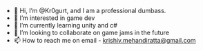 - 👋 Hi, I’m @Kr0gurt, and I am a professional dumbass.
- 👀 I’m interested in game dev
- 🌱 I’m currently learning unity and c#
- 💞️ I’m looking to collaborate on game jams in the future
- 📫 How to reach me on email - krishiv.mehandiratta@gmail.com

<!---
ttvyoghurt/ttvyoghurt is a ✨ special ✨ repository because its `README.md` (this file) appears on your GitHub profile.
You can click the Preview link to take a look at your changes.
--->
